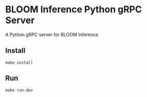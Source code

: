 # BLOOM Inference Python gRPC Server

A Python gRPC server for BLOOM Inference

## Install

```shell
make install
```

## Run

```shell
make run-dev
```

